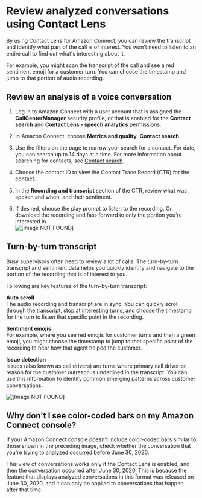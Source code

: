 # Review analyzed conversations using Contact Lens<a name="review-transcripts"></a>

By using Contact Lens for Amazon Connect, you can review the transcript and identify what part of the call is of interest\. You won't need to listen to an entire call to find out what's interesting about it\. 

For example, you might scan the transcript of the call and see a red sentiment emoji for a customer turn\. You can choose the timestamp and jump to that portion of audio recording\.

## Review an analysis of a voice conversation<a name="review-analysis-of-voice-conversation"></a>

1. Log in to Amazon Connect with a user account that is assigned the **CallCenterManager** security profile, or that is enabled for the **Contact search** and **Contact Lens \- speech analytics** permissions\.

1. In Amazon Connect, choose **Metrics and quality**, **Contact search**\.

1. Use the filters on the page to narrow your search for a contact\. For date, you can search up to 14 days at a time\. For more information about searching for contacts, see [Contact search](contact-search.md)\. 

1. Choose the contact ID to view the Contact Trace Record \(CTR\) for the contact\.

1. In the **Recording and transcript** section of the CTR, review what was spoken and when, and their sentiment\.

1. If desired, choose the play prompt to listen to the recording\. Or, download the recording and fast\-forward to only the portion you're interested in\.  
![\[Image NOT FOUND\]](http://docs.aws.amazon.com/connect/latest/adminguide/images/contact-lens-category-hit.png)

## Turn\-by\-turn transcript<a name="turn-by-turn-transcript"></a>

Busy supervisors often need to review a lot of calls\. The turn\-by\-turn transcript and sentiment data helps you quickly identify and navigate to the portion of the recording that is of interest to you\. 

Following are key features of the turn\-by\-turn transcript:

**Auto scroll**  
The audio recording and transcript are in sync\. You can quickly scroll through the transcript, stop at interesting turns, and choose the timestamp for the turn to listen that specific point in the recording\. 

**Sentiment emojis**  
For example, where you see red emojis for customer turns and then a green emoji, you might choose the timestamp to jump to that specific point of the recording to hear how that agent helped the customer\.

**Issue detection**  
Issues \(also known as call drivers\) are turns where primary call driver or reason for the customer outreach is underlined in the transcript\. You can use this information to identify common emerging patterns across customer conversations\. 

![\[Image NOT FOUND\]](http://docs.aws.amazon.com/connect/latest/adminguide/images/contact-lens-navigate-transcripts.png)

## Why don't I see color\-coded bars on my Amazon Connect console?<a name="where-are-color-coded-bars"></a>

If your Amazon Connect console doesn't include color\-coded bars similar to those shown in the preceding image, check whether the conversation that you're trying to analyzed occurred before June 30, 2020\. 

This view of conversations works only if the Contact Lens is enabled, and then the conversation occurred after June 30, 2020\. This is because the feature that displays analyzed conversations in this format was released on June 30, 2020, and it can only be applied to conversations that happen after that time\. 